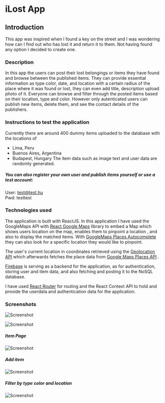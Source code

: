 # iLost App

## Introduction

This app was inspired when I found a key on the street and I was wondering how can I find out who has lost it and return it to them. Not having found any option I decided to create one.

### Description

In this app the users can post their lost belongings or items they have found and browse between the published items.
They can provide essential information as type color, date, and location with a certain radius of the place where it was found or lost, they can even add title, description upload photo of it. Everyone can browse and filter through the posted items based on their location, type and color. 
However only autenticated users can publish new items, delete them, and see the contact details of the publishers.

### Instructions to test the application
Currently there are around 400 dummy items uploaded to the database with the locations of 
* Lima, Peru
* Buenos Aires, Argentina
* Budapest, Hungary
The item data such as image text and user data are randomly generated.

##### You can also register your own user and publish items yourself or use a test account:
User: test@test.hu <br>
Pwd: testtest


### Technologies used
The application is built with ReactJS.
In this application I have used the GoogleMaps API with [React Google Maps](https://tomchentw.github.io/react-google-maps/) library to embed a Map which shows users location on the map, enables them to pinpoint a location , and also to display the matched items. With [GoogleMaps Places Autocomplete](https://developers.google.com/maps/documentation/javascript/place-autocomplete) they can also look for a specific location they would like to pinpoint.

The user's current location in coordinates retrieved using the [Geolocation API](https://developer.mozilla.org/en-US/docs/Web/API/Geolocation_API) which afterwards fetches the place data from [Google Maps Places API](https://developers.google.com/maps/documentation/places/web-service/details) .

[Firebase](https://firebase.google.com/) is serving as a backend for the application, as for authentication, storing user and item data, and also fetching and posting it to the NoSQL database.

I have used [React Router](https://reactrouter.com/en/main) for routing and the React Context API to hold and provide the userdata and authentication data for the application.

### Screenshots

![Screenshot](https://firebasestorage.googleapis.com/v0/b/frontendportfolio-b0a92.appspot.com/o/ilost%20(2).jpeg?alt=media&token=0ec9be18-15c8-43cd-a5fb-5c3e2fcbb2e3)

![Screenshot](https://firebasestorage.googleapis.com/v0/b/frontendportfolio-b0a92.appspot.com/o/ilost%20(1).jpeg?alt=media&token=d66e762a-8d40-4652-9e87-072b86bd19a4)

##### Item Page
![Screenshot](https://firebasestorage.googleapis.com/v0/b/frontendportfolio-b0a92.appspot.com/o/ilost%20(2).jpeg?alt=media&token=0ec9be18-15c8-43cd-a5fb-5c3e2fcbb2e3)

##### Add item
![Screenshot](https://firebasestorage.googleapis.com/v0/b/frontendportfolio-b0a92.appspot.com/o/ilost%20(4).jpeg?alt=media&token=4fb7228e-97de-4b54-ac7d-7dcb0d527802)

##### Filter by type color and location
![Screenshot](https://firebasestorage.googleapis.com/v0/b/frontendportfolio-b0a92.appspot.com/o/ilost%20(5).jpeg?alt=media&token=573f6083-8467-452b-97c5-c3d465fd25aa)

